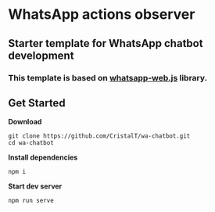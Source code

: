 # WhatsApp actions observer
## Starter template for WhatsApp chatbot development

### This template is based on [whatsapp-web.js](https://www.npmjs.com/package/whatsapp-web.js) library.

## Get Started

**Download**
```
git clone https://github.com/CristalT/wa-chatbot.git
cd wa-chatbot
``` 

**Install dependencies**
```
npm i 
```

**Start dev server**
```
npm run serve
```